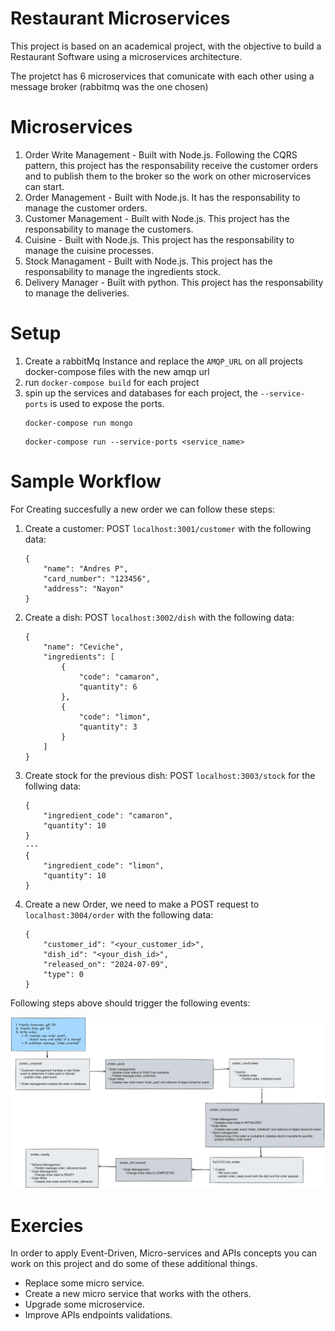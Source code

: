 # Restaurant Microservices
This project is based on an academical project, with the objective to build a Restaurant Software using a microservices architecture.

The projetct has 6 microservices that comunicate with each other using a message broker (rabbitmq was the one chosen)

# Microservices
1. Order Write Management - Built with Node.js. Following the CQRS pattern, this project has the responsability receive the customer orders and to publish them to the broker so the work on other microservices can start.
2. Order Management - Built with Node.js. It has the responsability to manage the customer orders.
3. Customer Management - Built with Node.js. This project has the responsability to manage the customers.
4. Cuisine - Built with Node.js. This project has the responsability to manage the cuisine processes.
5. Stock Managament - Built with Node.js. This project has the responsability to manage the ingredients stock.
6. Delivery Manager - Built with python. This project has the responsability to manage the deliveries.

# Setup
1. Create a rabbitMq Instance and replace the ``AMQP_URL`` on all projects docker-compose files with the new amqp url
2. run ``docker-compose build`` for each project
3. spin up the services and databases for each project, the `--service-ports` is used to expose the ports.
    ```
    docker-compose run mongo
    ```
    ```
    docker-compose run --service-ports <service_name>
    ```
# Sample Workflow
For Creating succesfully a new order we can follow these steps:

1. Create a customer: POST `localhost:3001/customer` with the following data:

    ```
    {
        "name": "Andres P",
        "card_number": "123456",
        "address": "Nayon"
    }
    ```
2. Create a dish: POST `localhost:3002/dish` with the following data:

    ```
    {
        "name": "Ceviche",
        "ingredients": [
            {
                "code": "camaron",
                "quantity": 6
            },
            {
                "code": "limon",
                "quantity": 3
            }
        ]
    }
    ```
3. Create stock for the previous dish: POST `localhost:3003/stock` for the follwing data:

    ```
    {
        "ingredient_code": "camaron",
        "quantity": 10
    }
    ---
    {
        "ingredient_code": "limon",
        "quantity": 10
    }
    ```

4. Create a new Order, we need to make a POST request to `localhost:3004/order` with the following data:
    ```
    {
        "customer_id": "<your_customer_id>",
        "dish_id": "<your_dish_id>",
        "released_on": "2024-07-09",
        "type": 0
    }
    ```
Following steps above should trigger the following events:

![alt text](image.png)


# Exercies
In order to apply Event-Driven, Micro-services and APIs concepts you can work on this project and do some of these additional things.

* Replace some micro service.
* Create a new micro service that works with the others.
* Upgrade some microservice.
* Improve APIs endpoints validations.
